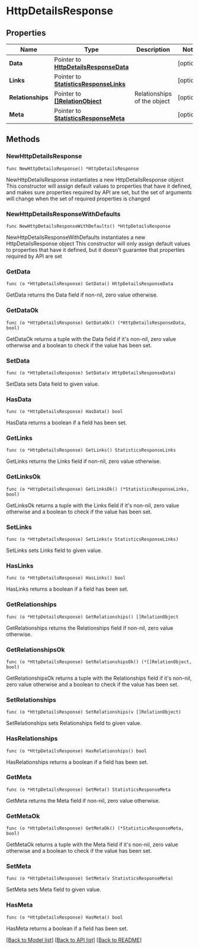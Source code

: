 # HttpDetailsResponse

## Properties

Name | Type | Description | Notes
------------ | ------------- | ------------- | -------------
**Data** | Pointer to [**HttpDetailsResponseData**](HttpDetailsResponseData.md) |  | [optional] 
**Links** | Pointer to [**StatisticsResponseLinks**](StatisticsResponseLinks.md) |  | [optional] 
**Relationships** | Pointer to [**[]RelationObject**](RelationObject.md) | Relationships of the object | [optional] 
**Meta** | Pointer to [**StatisticsResponseMeta**](StatisticsResponseMeta.md) |  | [optional] 

## Methods

### NewHttpDetailsResponse

`func NewHttpDetailsResponse() *HttpDetailsResponse`

NewHttpDetailsResponse instantiates a new HttpDetailsResponse object
This constructor will assign default values to properties that have it defined,
and makes sure properties required by API are set, but the set of arguments
will change when the set of required properties is changed

### NewHttpDetailsResponseWithDefaults

`func NewHttpDetailsResponseWithDefaults() *HttpDetailsResponse`

NewHttpDetailsResponseWithDefaults instantiates a new HttpDetailsResponse object
This constructor will only assign default values to properties that have it defined,
but it doesn't guarantee that properties required by API are set

### GetData

`func (o *HttpDetailsResponse) GetData() HttpDetailsResponseData`

GetData returns the Data field if non-nil, zero value otherwise.

### GetDataOk

`func (o *HttpDetailsResponse) GetDataOk() (*HttpDetailsResponseData, bool)`

GetDataOk returns a tuple with the Data field if it's non-nil, zero value otherwise
and a boolean to check if the value has been set.

### SetData

`func (o *HttpDetailsResponse) SetData(v HttpDetailsResponseData)`

SetData sets Data field to given value.

### HasData

`func (o *HttpDetailsResponse) HasData() bool`

HasData returns a boolean if a field has been set.

### GetLinks

`func (o *HttpDetailsResponse) GetLinks() StatisticsResponseLinks`

GetLinks returns the Links field if non-nil, zero value otherwise.

### GetLinksOk

`func (o *HttpDetailsResponse) GetLinksOk() (*StatisticsResponseLinks, bool)`

GetLinksOk returns a tuple with the Links field if it's non-nil, zero value otherwise
and a boolean to check if the value has been set.

### SetLinks

`func (o *HttpDetailsResponse) SetLinks(v StatisticsResponseLinks)`

SetLinks sets Links field to given value.

### HasLinks

`func (o *HttpDetailsResponse) HasLinks() bool`

HasLinks returns a boolean if a field has been set.

### GetRelationships

`func (o *HttpDetailsResponse) GetRelationships() []RelationObject`

GetRelationships returns the Relationships field if non-nil, zero value otherwise.

### GetRelationshipsOk

`func (o *HttpDetailsResponse) GetRelationshipsOk() (*[]RelationObject, bool)`

GetRelationshipsOk returns a tuple with the Relationships field if it's non-nil, zero value otherwise
and a boolean to check if the value has been set.

### SetRelationships

`func (o *HttpDetailsResponse) SetRelationships(v []RelationObject)`

SetRelationships sets Relationships field to given value.

### HasRelationships

`func (o *HttpDetailsResponse) HasRelationships() bool`

HasRelationships returns a boolean if a field has been set.

### GetMeta

`func (o *HttpDetailsResponse) GetMeta() StatisticsResponseMeta`

GetMeta returns the Meta field if non-nil, zero value otherwise.

### GetMetaOk

`func (o *HttpDetailsResponse) GetMetaOk() (*StatisticsResponseMeta, bool)`

GetMetaOk returns a tuple with the Meta field if it's non-nil, zero value otherwise
and a boolean to check if the value has been set.

### SetMeta

`func (o *HttpDetailsResponse) SetMeta(v StatisticsResponseMeta)`

SetMeta sets Meta field to given value.

### HasMeta

`func (o *HttpDetailsResponse) HasMeta() bool`

HasMeta returns a boolean if a field has been set.


[[Back to Model list]](../README.md#documentation-for-models) [[Back to API list]](../README.md#documentation-for-api-endpoints) [[Back to README]](../README.md)


